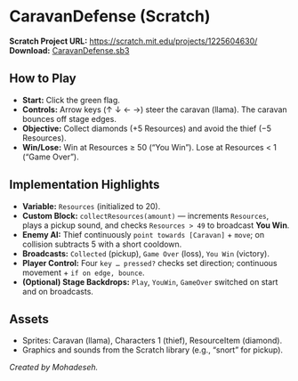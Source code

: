# CaravanDefense (Scratch)

**Scratch Project URL:** https://scratch.mit.edu/projects/1225604630/  
**Download:** [CaravanDefense.sb3](CaravanDefense.sb3)

## How to Play
- **Start:** Click the green flag.
- **Controls:** Arrow keys (↑ ↓ ← →) steer the caravan (llama). The caravan bounces off stage edges.
- **Objective:** Collect diamonds (+5 Resources) and avoid the thief (−5 Resources).
- **Win/Lose:** Win at Resources ≥ 50 (“You Win”). Lose at Resources < 1 (“Game Over”).

## Implementation Highlights
- **Variable:** `Resources` (initialized to 20).
- **Custom Block:** `collectResources(amount)` — increments `Resources`, plays a pickup sound, and checks `Resources > 49` to broadcast **You Win**.
- **Enemy AI:** Thief continuously `point towards [Caravan]` + `move`; on collision subtracts 5 with a short cooldown.
- **Broadcasts:** `Collected` (pickup), `Game Over` (loss), `You Win` (victory).
- **Player Control:** Four `key … pressed?` checks set direction; continuous movement + `if on edge, bounce`.
- **(Optional) Stage Backdrops:** `Play`, `YouWin`, `GameOver` switched on start and on broadcasts.

## Assets
- Sprites: Caravan (llama), Characters 1 (thief), ResourceItem (diamond).
- Graphics and sounds from the Scratch library (e.g., “snort” for pickup).

*Created by Mohadeseh.*
